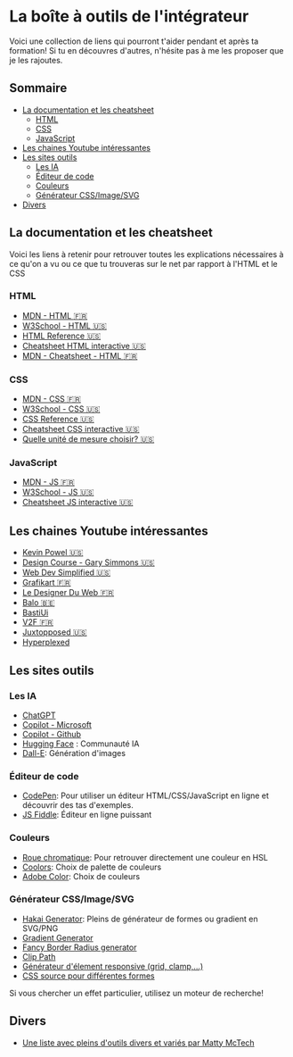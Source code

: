 <!-- omit in toc -->
# La boîte à outils de l'intégrateur

Voici une collection de liens qui pourront t'aider pendant et après ta formation! Si tu en découvres d'autres, n'hésite pas à me les proposer que je les rajoutes.

<!-- omit in toc -->
## Sommaire

- [La documentation et les cheatsheet](#la-documentation-et-les-cheatsheet)
  - [HTML](#html)
  - [CSS](#css)
  - [JavaScript](#javascript)
- [Les chaines Youtube intéressantes](#les-chaines-youtube-intéressantes)
- [Les sites outils](#les-sites-outils)
  - [Les IA](#les-ia)
  - [Éditeur de code](#éditeur-de-code)
  - [Couleurs](#couleurs)
  - [Générateur CSS/Image/SVG](#générateur-cssimagesvg)
- [Divers](#divers)

## La documentation et les cheatsheet

Voici les liens à retenir pour retrouver toutes les explications nécessaires à ce qu'on a vu ou ce que tu trouveras sur le net par rapport à l'HTML et le CSS

### HTML

- [MDN - HTML :fr:](https://developer.mozilla.org/fr/docs/Web/HTML)
- [W3School - HTML :us:](https://www.w3schools.com/html/default.asp)
- [HTML Reference :us:](https://htmlreference.io/)
- [Cheatsheet HTML interactive :us:](https://htmlcheatsheet.com/)
- [MDN - Cheatsheet - HTML :fr:](https://developer.mozilla.org/fr/docs/Learn/HTML/Cheatsheet)

### CSS

- [MDN - CSS :fr:](https://developer.mozilla.org/fr/docs/Learn/CSS)
- [W3School - CSS :us:](https://www.w3schools.com/css/default.asp)
- [CSS Reference :us:](https://cssreference.io/)
- [Cheatsheet CSS interactive :us:](https://htmlcheatsheet.com/css/)
- [Quelle unité de mesure choisir? :us:](https://whatunit.com/)

### JavaScript

- [MDN - JS :fr:](https://developer.mozilla.org/fr/docs/Web/JavaScript)
- [W3School - JS :us:](https://www.w3schools.com/js/default.asp)
- [Cheatsheet JS interactive :us:](https://htmlcheatsheet.com/js/)

## Les chaines Youtube intéressantes

- [Kevin Powel :us:](https://www.youtube.com/kepowob)
- [Design Course - Gary Simmons :us:](https://www.youtube.com/c/DesignCourse)
- [Web Dev Simplified :us:](https://www.youtube.com/@WebDevSimplified)
- [Grafikart :fr:](https://www.youtube.com/@grafikart)
- [Le Designer Du Web :fr:](https://www.youtube.com/c/LeDesignerduWeb)
- [Balo :belgium:](https://www.youtube.com/c/BALOPRISONNIER)
- [BastiUi](https://www.twitch.tv/BastiUi)
- [V2F :fr:](https://www.youtube.com/@V2F)
- [Juxtopposed :us:](https://www.youtube.com/@juxtopposed)
- [Hyperplexed](https://www.youtube.com/@Hyperplexed)

## Les sites outils

### Les IA

- [ChatGPT](https://chat.openai.com/)
- [Copilot - Microsoft](https://copilot.microsoft.com/)
- [Copilot - Github](https://github.com/features/copilot)
- [Hugging Face](https://huggingface.co/) : Communauté IA
- [Dall-E](https://openai.com/index/dall-e-2/): Génération d'images

### Éditeur de code

- [CodePen](https://codepen.io/): Pour utiliser un éditeur HTML/CSS/JavaScript en ligne et découvrir des tas d'exemples.
- [JS Fiddle](https://jsfiddle.net/): Éditeur en ligne puissant

### Couleurs

- [Roue chromatique](https://itpastorn.github.io/webbteknik/future-stuff/svg/color-wheel.html): Pour retrouver directement une couleur en HSL
- [Coolors](https://coolors.co/): Choix de palette de couleurs
- [Adobe Color](https://color.adobe.com/fr/create/): Choix de couleurs

### Générateur CSS/Image/SVG

- [Hakai Generator](https://app.haikei.app/): Pleins de générateur de formes ou gradient en SVG/PNG
- [Gradient Generator](https://cssgradient.io/)
- [Fancy Border Radius generator](https://9elements.github.io/fancy-border-radius/)
- [Clip Path](https://bennettfeely.com/clippy/)
- [Générateur d'élement responsive (grid, clamp,...)](https://utopia.fyi/)
- [CSS source pour différentes formes](https://sharkcoder.com/visual/shapes)

Si vous chercher un effet particulier, utilisez un moteur de recherche! 

## Divers

- [Une liste avec pleins d'outils divers et variés par Matty McTech](https://docs.google.com/spreadsheets/u/0/d/e/2PACX-1vQMvTHtsEwB5LPF1zipHIZaVsUrQQBBVLazZLr-aaFOwrGAGEEUtWg9KRgweYLwcHKnevpk8ATT7skN/pubhtml?pli=1#)